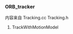 <!--
 * @Author: Liu Weilong
 * @Date: 2021-01-28 11:14:38
 * @LastEditors: Liu Weilong 
 * @LastEditTime: 2021-01-28 11:15:40
 * @FilePath: /3rd-test-learning/31. orb_slam_related/doc/ORB_tracker.md
 * @Description: 
-->

### ORB_tracker 
内容来自 Tracking.cc Tracking.h 
1. TrackWithMotionModel
